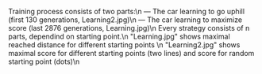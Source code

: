 Training process consists of two parts:\n
  — The car learning to go uphill (first 130 generations, Learning2.jpg)\n
  — The car learning to maximize score (last 2876 generations,  Learning.jpg)\n
Every strategy consists of n parts, dependind on starting point.\n
"Learning.jpg" shows maximal reached distance for different starting points \n
"Learning2.jpg" shows maximal score for different starting points (two lines) and score for random starting point (dots)\n
